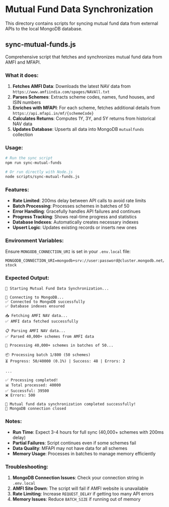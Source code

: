 # Mutual Fund Data Synchronization

This directory contains scripts for syncing mutual fund data from external APIs to the local MongoDB database.

## sync-mutual-funds.js

Comprehensive script that fetches and synchronizes mutual fund data from AMFI and MFAPI.

### What it does:

1. **Fetches AMFI Data**: Downloads the latest NAV data from `https://www.amfiindia.com/spages/NAVAll.txt`
2. **Parses Schemes**: Extracts scheme codes, names, fund houses, and ISIN numbers
3. **Enriches with MFAPI**: For each scheme, fetches additional details from `https://api.mfapi.in/mf/{schemeCode}`
4. **Calculates Returns**: Computes 1Y, 3Y, and 5Y returns from historical NAV data
5. **Updates Database**: Upserts all data into MongoDB `mutualfunds` collection

### Usage:

```bash
# Run the sync script
npm run sync-mutual-funds

# Or run directly with Node.js
node scripts/sync-mutual-funds.js
```

### Features:

- **Rate Limited**: 200ms delay between API calls to avoid rate limits
- **Batch Processing**: Processes schemes in batches of 50
- **Error Handling**: Gracefully handles API failures and continues
- **Progress Tracking**: Shows real-time progress and statistics
- **Database Indexes**: Automatically creates necessary indexes
- **Upsert Logic**: Updates existing records or inserts new ones

### Environment Variables:

Ensure `MONGODB_CONNECTION_URI` is set in your `.env.local` file:

```env
MONGODB_CONNECTION_URI=mongodb+srv://user:password@cluster.mongodb.net/umbrella-stock
```

### Expected Output:

```
🚀 Starting Mutual Fund Data Synchronization...

🔌 Connecting to MongoDB...
✅ Connected to MongoDB successfully
✅ Database indexes ensured

📥 Fetching AMFI NAV data...
✅ AMFI data fetched successfully

📋 Parsing AMFI NAV data...
✅ Parsed 40,000+ schemes from AMFI data

🔄 Processing 40,000+ schemes in batches of 50...

📦 Processing batch 1/800 (50 schemes)
⏳ Progress: 50/40000 (0.1%) | Success: 48 | Errors: 2

...

✅ Processing completed!
📊 Total processed: 40000
✅ Successful: 39500
❌ Errors: 500

🎉 Mutual fund data synchronization completed successfully!
🔌 MongoDB connection closed
```

### Notes:

- **Run Time**: Expect 3-4 hours for full sync (40,000+ schemes with 200ms delay)
- **Partial Failures**: Script continues even if some schemes fail
- **Data Quality**: MFAPI may not have data for all schemes
- **Memory Usage**: Processes in batches to manage memory efficiently

### Troubleshooting:

1. **MongoDB Connection Issues**: Check your connection string in `.env.local`
2. **AMFI Site Down**: The script will fail if AMFI website is unavailable
3. **Rate Limiting**: Increase `REQUEST_DELAY` if getting too many API errors
4. **Memory Issues**: Reduce `BATCH_SIZE` if running out of memory
